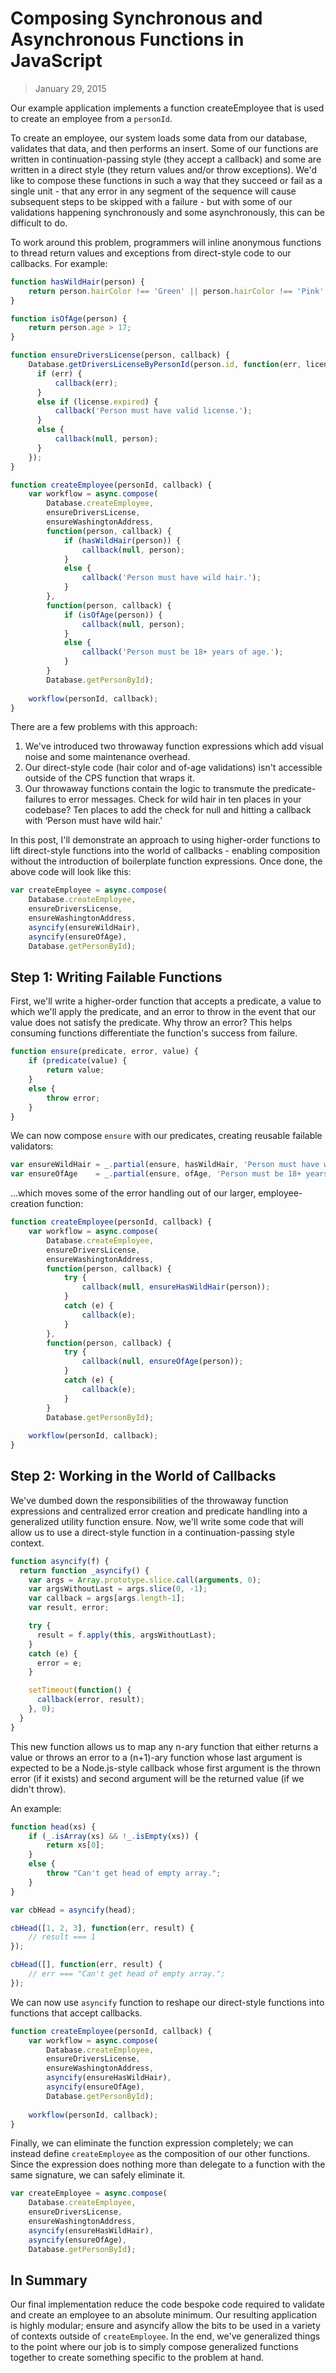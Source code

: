 # Composing Synchronous and Asynchronous Functions in JavaScript

> January 29, 2015

Our example application implements a function createEmployee that is used to 
create an employee from a `personId`.

To create an employee, our system loads some data from our database, validates
that data, and then performs an insert. Some of our functions are written in 
continuation-passing style (they accept a callback) and some are written in a 
direct style (they return values and/or throw exceptions). We'd like to compose 
these functions in such a way that they succeed or fail as a single unit - that 
any error in any segment of the sequence will cause subsequent steps to be 
skipped with a failure - but with some of our validations happening 
synchronously and some asynchronously, this can be difficult to do.

To work around this problem, programmers will inline anonymous functions to 
thread return values and exceptions from direct-style code to our callbacks. 
For example:

```javascript
function hasWildHair(person) {
    return person.hairColor !== 'Green' || person.hairColor !== 'Pink'
}

function isOfAge(person) {
    return person.age > 17;
}

function ensureDriversLicense(person, callback) {
    Database.getDriversLicenseByPersonId(person.id, function(err, license) {
      if (err) {
          callback(err);
      }
      else if (license.expired) {
          callback('Person must have valid license.');
      }
      else {
          callback(null, person);
      }
    });
}

function createEmployee(personId, callback) {
    var workflow = async.compose(
        Database.createEmployee,
        ensureDriversLicense,
        ensureWashingtonAddress,
        function(person, callback) {
            if (hasWildHair(person)) {
                callback(null, person);   
            }
            else {
                callback('Person must have wild hair.');
            }
        },
        function(person, callback) {
            if (isOfAge(person)) {
                callback(null, person);
            }
            else {
                callback('Person must be 18+ years of age.');
            }
        }
        Database.getPersonById);
    
    workflow(personId, callback);
}
```

There are a few problems with this approach:

1. We've introduced two throwaway function expressions which add visual noise 
   and some maintenance overhead. 
2. Our direct-style code (hair color and of-age validations) isn't accessible 
   outside of the CPS function that wraps it. 
3. Our throwaway functions contain the logic to transmute the predicate-failures 
   to error messages. Check for wild hair in ten places in your codebase? Ten 
   places to add the check for null and hitting a callback with ‘Person must 
   have wild hair.'

In this post, I'll demonstrate an approach to using higher-order functions to 
lift direct-style functions into the world of callbacks - enabling composition 
without the introduction of boilerplate function expressions. Once done, the 
above code will look like this:

```javascript
var createEmployee = async.compose(
    Database.createEmployee,
    ensureDriversLicense,
    ensureWashingtonAddress,
    asyncify(ensureWildHair),
    asyncify(ensureOfAge),
    Database.getPersonById);
```

## Step 1: Writing Failable Functions

First, we'll write a higher-order function that accepts a predicate, a value to 
which we'll apply the predicate, and an error to throw in the event that our 
value does not satisfy the predicate. Why throw an error? This helps consuming 
functions differentiate the function's success from failure.

```javascript
function ensure(predicate, error, value) {
    if (predicate(value) {
        return value;
    }
    else {
        throw error;
    }
}
```

We can now compose `ensure` with our predicates, creating reusable failable 
validators:

```javascript
var ensureWildHair = _.partial(ensure, hasWildHair, 'Person must have wild hair.');
var ensureOfAge    = _.partial(ensure, ofAge, 'Person must be 18+ years of age.');
```

…which moves some of the error handling out of our larger, employee-creation 
function:

```javascript
function createEmployee(personId, callback) {
    var workflow = async.compose(
        Database.createEmployee,
        ensureDriversLicense,
        ensureWashingtonAddress,
        function(person, callback) {
            try {
                callback(null, ensureHasWildHair(person));
            }
            catch (e) {
                callback(e);
            }
        },
        function(person, callback) {
            try {
                callback(null, ensureOfAge(person));
            }
            catch (e) {
                callback(e);
            }
        }
        Database.getPersonById);
    
    workflow(personId, callback);
}
```

## Step 2: Working in the World of Callbacks

We've dumbed down the responsibilities of the throwaway function expressions and 
centralized error creation and predicate handling into a generalized utility 
function ensure. Now, we'll write some code that will allow us to use a 
direct-style function in a continuation-passing style context.

```javascript
function asyncify(f) {
  return function _asyncify() {
    var args = Array.prototype.slice.call(arguments, 0);
    var argsWithoutLast = args.slice(0, -1);
    var callback = args[args.length-1];
    var result, error;

    try {
      result = f.apply(this, argsWithoutLast);
    }
    catch (e) {
      error = e;
    }

    setTimeout(function() {
      callback(error, result);
    }, 0);
  }
}
```

This new function allows us to map any n-ary function that either returns a 
value or throws an error to a (n+1)-ary function whose last argument is expected 
to be a Node.js-style callback whose first argument is the thrown error (if it 
exists) and second argument will be the returned value (if we didn't throw).

An example:

```javascript
function head(xs) {
    if (_.isArray(xs) && !_.isEmpty(xs)) {
        return xs[0];
    }
    else {
        throw "Can't get head of empty array.";
    }
}

var cbHead = asyncify(head);

cbHead([1, 2, 3], function(err, result) {
    // result === 1
});

cbHead([], function(err, result) {
    // err === "Can't get head of empty array.";
});
```

We can now use `asyncify` function to reshape our direct-style functions into 
functions that accept callbacks.

```javascript
function createEmployee(personId, callback) {
    var workflow = async.compose(
        Database.createEmployee,
        ensureDriversLicense,
        ensureWashingtonAddress,
        asyncify(ensureHasWildHair),
        asyncify(ensureOfAge),
        Database.getPersonById);
    
    workflow(personId, callback);
}
```

Finally, we can eliminate the function expression completely; we can instead 
define `createEmployee` as the composition of our other functions. Since the 
expression does nothing more than delegate to a function with the same 
signature, we can safely eliminate it.

```javascript
var createEmployee = async.compose(
    Database.createEmployee,
    ensureDriversLicense,
    ensureWashingtonAddress,        
    asyncify(ensureHasWildHair), 
    asyncify(ensureOfAge),
    Database.getPersonById);
```

## In Summary

Our final implementation reduce the code bespoke code required to validate and 
create an employee to an absolute minimum. Our resulting application is highly 
modular; ensure and asyncify allow the bits to be used in a variety of contexts 
outside of `createEmployee`. In the end, we've generalized things to the point 
where our job is to simply compose generalized functions together to create 
something specific to the problem at hand.
